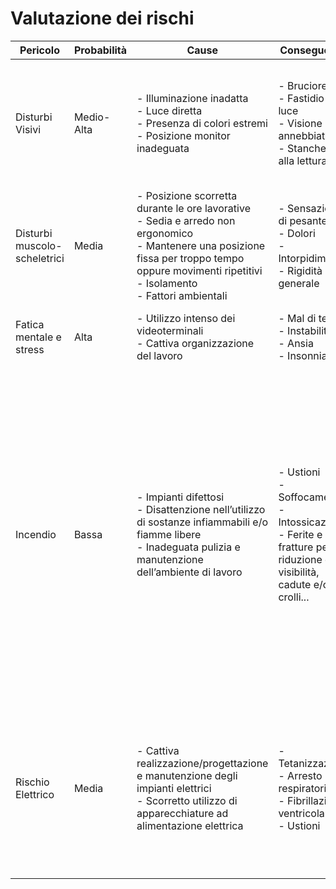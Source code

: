 # Valutazione dei rischi

Pericolo                        | Probabilità   | Cause                                                                                                                                                                                                              | Conseguenze                                                                                                                        | Precauzioni
------------------------------- | ------------- | ------------------------------------------------------------------------------------------------------------------------------------------------------------------------------------------------------------------ | ---------------------------------------------------------------------------------------------------------------------------------- | ------------
Disturbi Visivi                 | Medio-Alta    | - Illuminazione inadatta <br> - Luce diretta <br> - Presenza di colori estremi <br> - Posizione monitor inadeguata                                                                                                | - Bruciore <br> - Fastidio alla luce <br> - Visione annebbiata <br> - Stanchezza alla lettura                                      | - Pause frequenti <br> - Regolare l'illuminazione <br> - Eliminare riflessi <br> - Posizionare il monitor all'altezza degli occhi <br> - Posizionarsi ad una distanza corretta dal monitor
Disturbi muscolo-scheletrici    | Media         | - Posizione scorretta durante le ore lavorative <br> - Sedia e arredo non ergonomico <br> - Mantenere una posizione fissa per troppo tempo oppure movimenti ripetitivi <br> - Isolamento <br> - Fattori ambientali | - Sensazione di pesantezza <br> - Dolori <br> - Intorpidimento <br> - Rigidità generale                                            | - Postura corretta <br> - Regolare correttamente l'altezza della sedia <br> - Effettuare regolarmente pause
Fatica mentale e stress         | Alta          | - Utilizzo intenso dei videoterminali <br> - Cattiva organizzazione del lavoro                                                                                                                                     | - Mal di testa <br> - Instabilità <br> - Ansia <br> - Insonnia                                                                     | - Fare attività fisica <br> - Usare al meglio le pause <br> - Comportamenti corretti
Incendio                        | Bassa         | - Impianti difettosi <br> - Disattenzione nell’utilizzo di sostanze infiammabili e/o fiamme libere <br> - Inadeguata pulizia e manutenzione dell’ambiente di lavoro                                                | - Ustioni <br> - Soffocamento <br> - Intossicazione <br> - Ferite e fratture per riduzione della visibilità, cadute e/o crolli...  | - Non manipolare sostanze infiammabili in presenza di scintille <br> - Stoccare le sostanze infiammabili in luoghi adatti <br> - Non fumare in presenza di materiali infiammabili <br> - Controlli e manutenzioni regolari <br> - Pianificazione delle emergenze <br> - Installazione di impianti/attrezzature antincendio <br> - Opportuna distanza tra le aree a rischio incendio e persone o cose potenzialmente a rischio
Rischio Elettrico               | Media         | - Cattiva realizzazione/progettazione e manutenzione degli impianti elettrici <br> - Scorretto utilizzo di apparecchiature ad alimentazione elettrica                                                              | - Tetanizzazione <br> - Arresto respiratorio <br> - Fibrillazione ventricolare <br> - Ustioni                                      | - Isolamento delle parti elettriche in tensione attraverso schermi isolanti <br> - Messa a terra <br> - Protezione differenziale <br> - Utilizzo esclusivo di apparecchiature elettriche a doppio isolamento <br> - Utilizzo corretto delle apparecchiature

